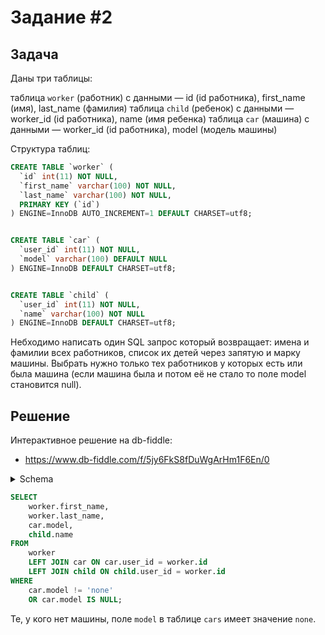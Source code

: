 # Задание #2

## Задача
Даны три таблицы:

таблица `worker` (работник) с данными — id (id работника), first_name (имя), last_name (фамилия)
таблица `child` (ребенок) с данными — worker_id (id работника), name (имя ребенка)
таблица `car` (машина) с данными — worker_id (id работника), model (модель машины)

Структура таблиц:

```sql
CREATE TABLE `worker` (
  `id` int(11) NOT NULL,
  `first_name` varchar(100) NOT NULL,
  `last_name` varchar(100) NOT NULL,
  PRIMARY KEY (`id`)
) ENGINE=InnoDB AUTO_INCREMENT=1 DEFAULT CHARSET=utf8;


CREATE TABLE `car` (
  `user_id` int(11) NOT NULL,
  `model` varchar(100) DEFAULT NULL
) ENGINE=InnoDB DEFAULT CHARSET=utf8;


CREATE TABLE `child` (
  `user_id` int(11) NOT NULL,
  `name` varchar(100) NOT NULL
) ENGINE=InnoDB DEFAULT CHARSET=utf8;
```

Небходимо написать один SQL запрос который возвращает: имена и фамилии всех работников, список их детей через запятую и марку машины. Выбрать нужно только тех работников у которых есть или была машина (если машина была и потом её не стало то поле model становится null).

## Решение

Интерактивное решение на db-fiddle:

* https://www.db-fiddle.com/f/5jy6FkS8fDuWgArHm1F6En/0

<details>
  <summary>Schema</summary>

  ```sql
CREATE TABLE `worker` (
    `id` int(11) NOT NULL AUTO_INCREMENT,
    `first_name` varchar(100) NOT NULL,
    `last_name` varchar(100) NOT NULL,
    PRIMARY KEY (`id`)
) ENGINE=InnoDB AUTO_INCREMENT=1 DEFAULT CHARSET=utf8;


CREATE TABLE `car` (
    `user_id` int(11) NOT NULL,
    `model` varchar(100) DEFAULT NULL
) ENGINE=InnoDB DEFAULT CHARSET=utf8;


CREATE TABLE `child` (
    `user_id` int(11) NOT NULL,
    `name` varchar(100) NOT NULL
) ENGINE=InnoDB DEFAULT CHARSET=utf8;

INSERT INTO `worker` (first_name, last_name)
VALUES ('Ivan', 'Ivanov');

INSERT INTO `worker` (first_name, last_name)
VALUES ('Petr', 'Petrov');

INSERT INTO `worker` (first_name, last_name)
VALUES ('Irina', 'Irinova');

INSERT INTO `worker` (first_name, last_name)
VALUES ('Dmitriy', 'Dmitriev');

INSERT INTO `car` (user_id, model)
VALUES (1, NULL);

INSERT INTO `car` (user_id, model)
VALUES (2, 'none');

INSERT INTO `car` (user_id, model)
VALUES (3, 'Lexus');

INSERT INTO `car` (user_id, model)
VALUES (4, 'Lada');

INSERT INTO `child` (user_id, name)
VALUES (1, 'Masha');

INSERT INTO `child` (user_id, name)
VALUES (2, 'Grisha');

INSERT INTO `child` (user_id, name)
VALUES (3, 'Kristina');

INSERT INTO `child` (user_id, name)
VALUES (3, 'Danil');

INSERT INTO `child` (user_id, name)
VALUES (4, 'Yulya');

  ```

</details>

```sql
SELECT
    worker.first_name,
    worker.last_name,
    car.model,
    child.name
FROM
    worker
    LEFT JOIN car ON car.user_id = worker.id
    LEFT JOIN child ON child.user_id = worker.id
WHERE
    car.model != 'none'
    OR car.model IS NULL;
```

Те, у кого нет машины, поле `model` в таблице `cars` имеет значение `none`.
